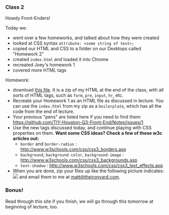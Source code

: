 ### Class 2

Howdy Front-Enders!

Today we:

- went over a few homeworks, and talked about how they were created
- looked at CSS syntax
	`attribute: <some string of text>;`
- copied our HTML and CSS to a folder on our Desktops called "Homework 2"
- created `index.html` and loaded it into Chrome
- recreated Joey's homework 1
- covered more HTML tags

Homework:

- download [this file](http://cl.ly/2b030w1C1Z3k/Homework%202.zip). It is a zip of my HTML at the end of the class, with all sorts of HTML tags, such as `form`, `pre`, `input`, `hr`, etc.
- Recreate your Homework 1 as an HTML file as discussed in lecture. You can use the `index.html` from my zip as a `boilerplate`, which has all the code from the end of lecture.
- Your previous "pens" are listed here if you need to find them: https://github.com/TIY-Houston-Q3-Front-End/Notes/issues/1
- Use the new tags discussed today, and continue playing with CSS properties on them.
	**Want some CSS ideas? Check a few of these w3c articles out:**
	- `border` and `border-radius` : http://www.w3schools.com/css/css3_borders.asp
	- `background`, `background-color`, `background-image` : http://www.w3schools.com/css/css3_backgrounds.asp
	- `text-shadow` : http://www.w3schools.com/css/css3_text_effects.asp
- When you are done, zip your files up like the following picture indicates: ![](http://cl.ly/image/1Q142C452Y0I/Screen%20Shot%202014-06-10%20at%201.33.19%20PM.png) and email them to me at [matt@theironyard.com](mailto:matt@theironyard.com).

### Bonus!

Read through this site if you finish, we will go through this tomorrow at beginning of lecture, too.

